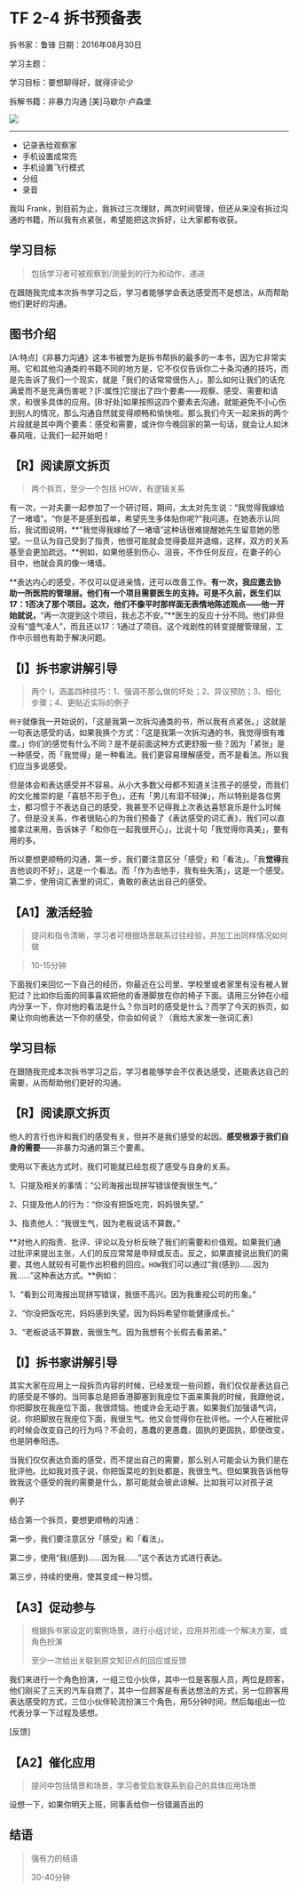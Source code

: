# TF 2-4 拆书预备表

拆书家：鲁锋  日期：2016年08月30日

学习主题：

学习目标：要想聊得好，就得评论少

拆解书籍：非暴力沟通 [美]马歇尔·卢森堡

![](https://img3.doubanio.com/lpic/s26031272.jpg)

------

- 记录表给观察家
- 手机设置成常亮
- 手机设置飞行模式
- 分组
- 录音

我叫 Frank，到目前为止，我拆过三次理财，两次时间管理，但还从来没有拆过沟通的书籍，所以我有点紧张，希望能把这次拆好，让大家都有收获。

## 学习目标

> 包括学习者可被观察到/测量到的行为和动作，递进

在跟随我完成本次拆书学习之后，学习者能够学会表达感受而不是想法，从而帮助他们更好的沟通。

## 图书介绍

[A:特点]《非暴力沟通》这本书被誉为是拆书帮拆的最多的一本书，因为它非常实用。它和其他沟通类的书籍不同的地方是，它不仅仅告诉你二十条沟通的技巧，而是先告诉了我们一个现实，就是「我们的话常常很伤人」，那么如何让我们的话充满爱而不是充满伤害呢？[F:属性]它提出了四个要素——观察、感受、需要和请求，和很多具体的应用。[B:好处]如果按照这四个要素去沟通，就能避免不小心伤到别人的情况，那么沟通自然就变得顺畅和愉快啦。那么我们今天一起来拆的两个片段就是其中两个要素：感受和需要，或许你今晚回家的第一句话，就会让人如沐春风哦，让我们一起开始吧！

## 【R】阅读原文拆页

> 两个拆页，至少一个包括 HOW，有逻辑关系

有一次，一对夫妻一起参加了一个研讨班，期间，太太对先生说：“我觉得我嫁给了一堵墙”。“你是不是感到孤单，希望先生多体贴你呢?”我问道。在她表示认同后，我试图说明，**“我觉得我嫁给了一堵墙”这种话很难提醒她先生留意她的愿望。一旦认为自己受到了指责，他很可能就会觉得委屈并退缩，这样，双方的关系基至会更加疏远。**例如，如果他感到伤心、沮丧，不作任何反应，在妻子的心目中，他就会真的像一堵墙。

**表达内心的感受，不仅可以促进亲情，还可以改善工作。**有一次，我应邀去协助一所医院的管理层。他们有一个项目需要医生的支持。可是不久前，医生们以17：1否决了那个项目。这次，他们不像平时那样面无表情地陈述观点——他一开始就说，**“再一次提到这个项目，我忐忑不安。”**医生的反应十分不同。他们非但没有“盛气凌人”，而且还以17：1通过了项目。这个戏剧性的转变提醒管理层，工作中示弱也有助于解决问题。

## 【I】拆书家讲解引导

> 两个 I，涵盖四种技巧：1、强调不那么做的坏处；2、异议预防；3、细化步骤；4、更贴近实际的例子

`例子`就像我一开始说的，「这是我第一次拆沟通类的书，所以我有点紧张。」这就是一句表达感受的话，如果我换个方式：「这是我第一次拆沟通的书，我觉得很有难度。」你们的感觉有什么不同？是不是前面这种方式更舒服一些？因为「紧张」是一种感受，而「我觉得」是一种看法。我们更容易理解感受，而不是看法。所以我们应当多说感受。

但是体会和表达感受并不容易。从小大多数父母都不知道关注孩子的感受，而我们的文化推崇的是「喜怒不形于色」，还有「男儿有泪不轻弹」，所以特别是各位男士，都习惯于不表达自己的感受，我甚至不记得我上次表达喜怒哀乐是什么时候了。但是没关系，作者很贴心的为我们预备了《表达感受的词汇表》，我们可以直接拿过来用，告诉妹子「和你在一起我很开心」，比说十句「我觉得你真美」，要有用的多。

所以要想更顺畅的沟通，第一步，我们要注意区分「感受」和「看法」。「我**觉得**我吉他谈的不好」，这是一个看法。而「作为吉他手，我有些失落」，这是一个感受。第二步，使用词汇表里的词汇，勇敢的表达出自己的感受。

## 【A1】激活经验

> 提问和指令清晰，学习者可根据场景联系过往经验，并加工出同样情况如何做

> 10-15分钟

下面我们来回忆一下自己的经历，你最近在公司里、学校里或者家里有没有被人冒犯过？比如你后面的同事喜欢把他的香港脚放在你的椅子下面。请用三分钟在小组内分享一下，你对他的看法是什么？你当时的感受是什么？而学了今天的拆页，如果让你向他表达一下你的感受，你会如何说？（我给大家发一张词汇表）

## 学习目标

在跟随我完成本次拆书学习之后，学习者能够学会不仅表达感受，还能表达自己的需要，从而帮助他们更好的沟通。

## 【R】阅读原文拆页

他人的言行也许和我们的感受有关，但并不是我们感受的起因。**感受根源于我们自身的需要**——非暴力沟通的第三个要素。

使用以下表达方式时，我们可能就已经忽视了感受与自身的关系。

1、只提及相关的事情：“公司海报出现拼写错误使我很生气。”

2、只提及他人的行为：“你没有把饭吃完，妈妈很失望。”

3、指责他人：“我很生气，因为老板说话不算数。”

**对他人的指责、批评、评论以及分析反映了我们的需要和价值观。如果我们通过批评来提出主张，人们的反应常常是申辩或反击。反之，如果直接说出我们的需要，其他人就较有可能作出积极的回应。`HOW`我们可以通过“我(感到)……因为我……”这种表达方式。**例如：

1、“看到公司海报出现拼写错误，我很不高兴。因为我重视公司的形象。”

2、“你没把饭吃完，妈妈感到失望。因为妈妈希望你能健康成长。”

3、“老板说话不算数，我很生气。因为我想有个长假去看弟弟。”

## 【I】拆书家讲解引导

其实大家在应用上一段拆页内容的时候，已经发现一些问题，我们仅仅是表达自己的感受是不够的。当同事总是把香港脚塞到我座位下面来熏我的时候，我跟他说，你把脚放在我座位下面，我很烦恼。他或许会无动于衷。如果我们加强语气词，说，你把脚放在我座位下面，我很生气。他又会觉得你在批评他。一个人在被批评的时候会改变自己的行为吗？不会的，愚蠢的更愚蠢，固执的更固执，即使改变，也是阴奉阳违。

当我们仅仅表达负面的感受，而不提出自己的需要，那么别人可能会认为我们是在批评他。比如我对孩子说，你把饭菜吃的到处都是，我很生气。但如果我告诉他导致我这个感受的我的需要是什么，那可能就会彼此谅解。比如我可以对孩子说

例子

结合第一个拆页，要想更顺畅的沟通：

第一步，我们要注意区分「感受」和「看法」。

第二步，使用“我(感到)……因为我……”这个表达方式进行表达。

第三步，持续的使用，使其变成一种习惯。

## 【A3】促动参与

> 根据拆书家设定的案例场景，进行小组讨论，应用并形成一个解决方案，或角色扮演
> 
> 至少一次给出关联到原文知识点的回应或反馈

我们来进行一个角色扮演，一组三位小伙伴，其中一位是客服人员，两位是顾客，他们刚买了三天的汽车自燃了，其中一位顾客是有表达想法的方式，另一位顾客用表达感受的方式，三位小伙伴轮流扮演三个角色，用5分钟时间，然后每组出一位代表分享一下过程及感想。

[反馈]

## 【A2】催化应用

> 提问中包括情景和场景，学习者受启发联系到自己的具体应用场景

设想一下，如果你明天上班，同事丢给你一份错漏百出的

## 结语

> 强有力的结语
> 
> 30-40分钟